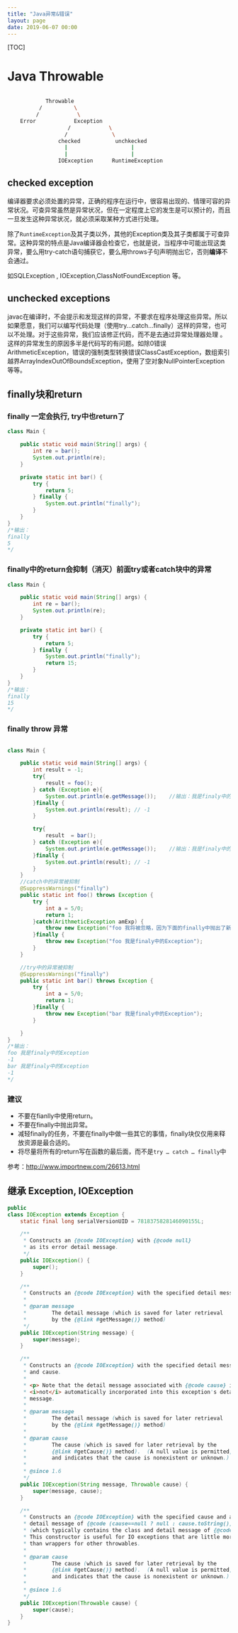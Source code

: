 ```yaml
---
title: "Java异常&错误"
layout: page
date: 2019-06-07 00:00
---
```


[TOC]

# Java Throwable

```bash

            Throwable
          /          \
         /            \
    Error            Exception
                   /            \
                  /              \
                checked           unchkecked
                  |                    |
                  |                    |
                IOException      RuntimeException
```

## checked exception

编译器要求必须处置的异常，正确的程序在运行中，很容易出现的、情理可容的异常状况。可查异常虽然是异常状况，但在一定程度上它的发生是可以预计的，而且一旦发生这种异常状况，就必须采取某种方式进行处理。

除了`RuntimeException`及其子类以外，其他的Exception类及其子类都属于可查异常。这种异常的特点是Java编译器会检查它，也就是说，当程序中可能出现这类异常，要么用try-catch语句捕获它，要么用throws子句声明抛出它，否则**编译**不会通过。

如SQLException , IOException,ClassNotFoundException 等。

## unchecked exceptions

javac在编译时，不会提示和发现这样的异常，不要求在程序处理这些异常。所以如果愿意，我们可以编写代码处理（使用try…catch…finally）这样的异常，也可以不处理。对于这些异常，我们应该修正代码，而不是去通过异常处理器处理 。这样的异常发生的原因多半是代码写的有问题。如除0错误ArithmeticException，错误的强制类型转换错误ClassCastException，数组索引越界ArrayIndexOutOfBoundsException，使用了空对象NullPointerException等等。

## finally块和return

### finally 一定会执行, try中也return了

```java
class Main {

    public static void main(String[] args) {
        int re = bar();
        System.out.println(re);
    }

    private static int bar() {
        try {
            return 5;
        } finally {
            System.out.println("finally");
        }
    }
}
/*输出：
finally
5
*/
```

### finally中的return会抑制（消灭）前面try或者catch块中的异常

```java
class Main {

    public static void main(String[] args) {
        int re = bar();
        System.out.println(re);
    }

    private static int bar() {
        try {
            return 5;
        } finally {
            System.out.println("finally");
            return 15;
        }
    }
}
/*输出：
finally
15
*/
```

### finally throw 异常

```java

class Main {

    public static void main(String[] args) {
        int result = -1;
        try{
            result = foo();
        } catch (Exception e){
            System.out.println(e.getMessage());    //输出：我是finaly中的Exception
        }finally {
            System.out.println(result); // -1
        }

        try{
            result  = bar();
        } catch (Exception e){
            System.out.println(e.getMessage());    //输出：我是finaly中的Exception
        }finally {
            System.out.println(result); // -1
        }
    }
    //catch中的异常被抑制
    @SuppressWarnings("finally")
    public static int foo() throws Exception {
        try {
            int a = 5/0;
            return 1;
        }catch(ArithmeticException amExp) {
            throw new Exception("foo 我将被忽略，因为下面的finally中抛出了新的异常");
        }finally {
            throw new Exception("foo 我是finaly中的Exception");
        }
    }

    //try中的异常被抑制
    @SuppressWarnings("finally")
    public static int bar() throws Exception {
        try {
            int a = 5/0;
            return 1;
        }finally {
            throw new Exception("bar 我是finaly中的Exception");
        }

    }
}
/*输出：
foo 我是finaly中的Exception
-1
bar 我是finaly中的Exception
-1
*/
```

### 建议

* 不要在fianlly中使用return。
* 不要在finally中抛出异常。
* 减轻finally的任务，不要在finally中做一些其它的事情，finally块仅仅用来释放资源是最合适的。
* 将尽量将所有的return写在函数的最后面，而不是`try … catch … finally`中

参考：http://www.importnew.com/26613.html

## 继承 Exception, IOException

```java
public
class IOException extends Exception {
    static final long serialVersionUID = 7818375828146090155L;

    /**
     * Constructs an {@code IOException} with {@code null}
     * as its error detail message.
     */
    public IOException() {
        super();
    }

    /**
     * Constructs an {@code IOException} with the specified detail message.
     *
     * @param message
     *        The detail message (which is saved for later retrieval
     *        by the {@link #getMessage()} method)
     */
    public IOException(String message) {
        super(message);
    }

    /**
     * Constructs an {@code IOException} with the specified detail message
     * and cause.
     *
     * <p> Note that the detail message associated with {@code cause} is
     * <i>not</i> automatically incorporated into this exception's detail
     * message.
     *
     * @param message
     *        The detail message (which is saved for later retrieval
     *        by the {@link #getMessage()} method)
     *
     * @param cause
     *        The cause (which is saved for later retrieval by the
     *        {@link #getCause()} method).  (A null value is permitted,
     *        and indicates that the cause is nonexistent or unknown.)
     *
     * @since 1.6
     */
    public IOException(String message, Throwable cause) {
        super(message, cause);
    }

    /**
     * Constructs an {@code IOException} with the specified cause and a
     * detail message of {@code (cause==null ? null : cause.toString())}
     * (which typically contains the class and detail message of {@code cause}).
     * This constructor is useful for IO exceptions that are little more
     * than wrappers for other throwables.
     *
     * @param cause
     *        The cause (which is saved for later retrieval by the
     *        {@link #getCause()} method).  (A null value is permitted,
     *        and indicates that the cause is nonexistent or unknown.)
     *
     * @since 1.6
     */
    public IOException(Throwable cause) {
        super(cause);
    }
}

```
